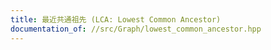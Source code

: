 ```yaml
---
title: 最近共通祖先 (LCA: Lowest Common Ancestor)
documentation_of: //src/Graph/lowest_common_ancestor.hpp
---
```

